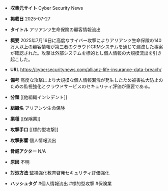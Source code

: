 - **収集元サイト**
Cyber Security News

- **掲載日**
2025-07-27

- **タイトル**
アリアンツ生命保険の顧客情報流出

- **概要**
2025年7月16日に高度なサイバー攻撃によりアリアンツ生命保険の140万人以上の顧客情報が第三者のクラウドCRMシステムを通じて漏洩した事案が確認された。攻撃は外部システムを標的とし個人情報の大規模流出を引き起こした。

- **URL**
https://cybersecuritynews.com/allianz-life-insurance-data-breach/

- **備考**
高度な攻撃により大規模な個人情報漏洩が発生したため被害拡大防止のための監視強化とクラウドサービスのセキュリティ評価が重要である。

- **分類**
[[他組織インシデント]]

- **組織名**
アリアンツ生命保険

- **業種**
[[保険業]]

- **攻撃手口**
[[標的型攻撃]]

- **攻撃影響**
個人情報流出

- **脅威アクター**
N/A

- **原因**
不明

- **対処方法**
監視強化教育啓発セキュリティ評価強化

- **ハッシュタグ**
#個人情報流出 #標的型攻撃 #保険業
